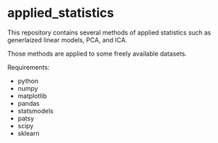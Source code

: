# applied_statistics

This repository contains several methods of applied statistics such as generlaized linear models, PCA, and ICA.

Those methods are applied to some freely available datasets.

Requirements:

- python
- numpy
- matplotlib
- pandas
- statsmodels
- patsy
- scipy
- sklearn
